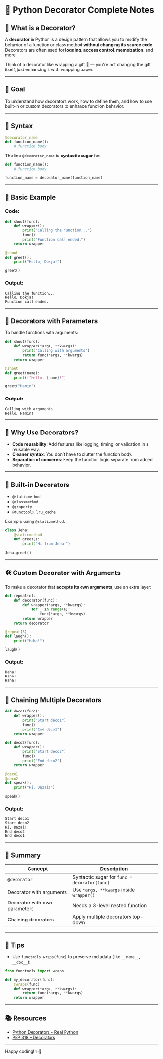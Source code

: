 # 🐍 Python Decorator Complete Notes

## 📌 What is a Decorator?

A **decorator** in Python is a design pattern that allows you to modify the behavior of a function or class method **without changing its source code**. Decorators are often used for **logging**, **access control**, **memoization**, and more.

Think of a decorator like wrapping a gift 🎁 — you're not changing the gift itself, just enhancing it with wrapping paper.

---

## 🎯 Goal

To understand how decorators work, how to define them, and how to use built-in or custom decorators to enhance function behavior.

---

## 🧱 Syntax

```python
@decorator_name
def function_name():
    # function body
```

The line `@decorator_name` is **syntactic sugar** for:

```python
def function_name():
    # function body

function_name = decorator_name(function_name)
```

---

## 🧪 Basic Example

### Code:

```python
def shout(func):
    def wrapper():
        print("Calling the function...")
        func()
        print("Function call ended.")
    return wrapper

@shout
def greet():
    print("Hello, Dokja!")

greet()
```

### Output:

```
Calling the function...
Hello, Dokja!
Function call ended.
```

---

## 🔄 Decorators with Parameters

To handle functions with arguments:

```python
def shout(func):
    def wrapper(*args, **kwargs):
        print("Calling with arguments")
        return func(*args, **kwargs)
    return wrapper

@shout
def greet(name):
    print(f"Hello, {name}!")

greet("Hamin")
```

### Output:

```
Calling with arguments
Hello, Hamin!
```

---

## 🧠 Why Use Decorators?

* **Code reusability**: Add features like logging, timing, or validation in a reusable way.
* **Cleaner syntax**: You don’t have to clutter the function body.
* **Separation of concerns**: Keep the function logic separate from added behavior.

---

## 🧰 Built-in Decorators

* `@staticmethod`
* `@classmethod`
* `@property`
* `@functools.lru_cache`

Example using `@staticmethod`:

```python
class Jeha:
    @staticmethod
    def greet():
        print("Hi from Jeha!")

Jeha.greet()
```

---

## 🛠 Custom Decorator with Arguments

To make a decorator that **accepts its own arguments**, use an extra layer:

```python
def repeat(n):
    def decorator(func):
        def wrapper(*args, **kwargs):
            for _ in range(n):
                func(*args, **kwargs)
        return wrapper
    return decorator

@repeat(3)
def laugh():
    print("Haha!")

laugh()
```

### Output:

```
Haha!
Haha!
Haha!
```

---

## 🧵 Chaining Multiple Decorators

```python
def deco1(func):
    def wrapper():
        print("Start deco1")
        func()
        print("End deco1")
    return wrapper

def deco2(func):
    def wrapper():
        print("Start deco2")
        func()
        print("End deco2")
    return wrapper

@deco1
@deco2
def speak():
    print("Hi, Dazai!")

speak()
```

### Output:

```
Start deco1
Start deco2
Hi, Dazai!
End deco2
End deco1
```

---

## 📝 Summary

| Concept                       | Description                                  |
| ----------------------------- | -------------------------------------------- |
| `@decorator`                  | Syntactic sugar for `func = decorator(func)` |
| Decorator with arguments      | Use `*args, **kwargs` inside `wrapper()`     |
| Decorator with own parameters | Needs a 3-level nested function              |
| Chaining decorators           | Apply multiple decorators top-down           |

---

## 🌟 Tips

* Use `functools.wraps(func)` to preserve metadata (like `__name__`, `__doc__`):

```python
from functools import wraps

def my_decorator(func):
    @wraps(func)
    def wrapper(*args, **kwargs):
        return func(*args, **kwargs)
    return wrapper
```

---

## 📚 Resources

* [Python Decorators - Real Python](https://realpython.com/primer-on-python-decorators/)
* [PEP 318 – Decorators](https://peps.python.org/pep-0318/)

---

Happy coding! ✨🧠
